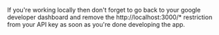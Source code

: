 If you're working locally then don't forget to go back to your google developer 
dashboard and remove the http://localhost:3000/* restriction from your API key 
as soon as you're done developing the app.

